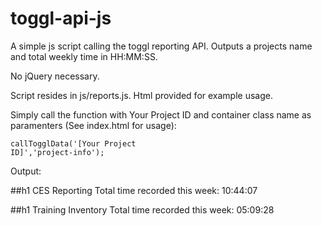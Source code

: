 # toggl-api-js

A simple js script calling the toggl reporting API. Outputs a projects name and total weekly time in HH:MM:SS.

No jQuery necessary. 

Script resides in js/reports.js. Html provided for example usage.

Simply call the function with Your Project ID and container class name as paramenters (See index.html for usage):

<code js>callTogglData('[Your Project ID]','project-info');</code>

Output:

##h1 CES Reporting
Total time recorded this week: 10:44:07

##h1 Training Inventory
Total time recorded this week: 05:09:28
